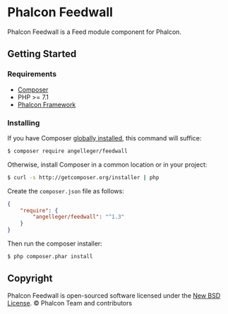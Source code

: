 # Phalcon Feedwall 
Phalcon Feedwall is a Feed module component for Phalcon.

## Getting Started

### Requirements



* [Composer][:composer:]
* PHP >= 7.1
*  [Phalcon Framework][:phalcon:]

### Installing

If you have Composer [globally installed](https://getcomposer.org/doc/00-intro.md#globally), this command will suffice:

```sh
$ composer require angelleger/feedwall 
```

Otherwise, install Composer in a common location or in your project:

```sh
$ curl -s http://getcomposer.org/installer | php
```

Create the `composer.json` file as follows:

```json
{
    "require": {
        "angelleger/feedwall": "^1.3"
    }
}
```

Then run the composer installer:

```sh
$ php composer.phar install
```



## Copyright

Phalcon Feedwall is open-sourced software licensed under the [New BSD License][:license:].
© Phalcon Team and contributors

[:composer:]: https://getcomposer.org/
[:phalcon:]: https://github.com/phalcon/cphalcon/
[:license:]: https://github.com/angelleger/feedwall/blob/master/LICENSE.txt
